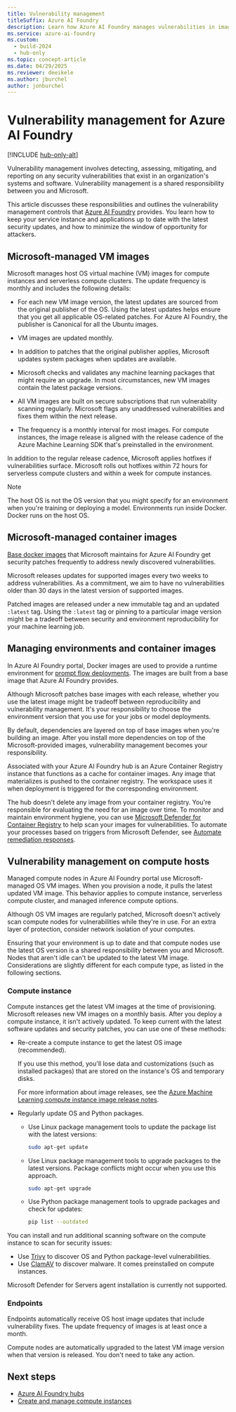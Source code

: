 ```yaml
---
title: Vulnerability management
titleSuffix: Azure AI Foundry
description: Learn how Azure AI Foundry manages vulnerabilities in images that the service provides, and how you can get the latest security updates for the components that you manage.
ms.service: azure-ai-foundry
ms.custom:
  - build-2024
  - hub-only
ms.topic: concept-article
ms.date: 04/29/2025
ms.reviewer: deeikele
ms.author: jburchel 
author: jonburchel 
---
```


# Vulnerability management for Azure AI Foundry

[!INCLUDE [hub-only-alt](../includes/uses-hub-only-alt.md)]

Vulnerability management involves detecting, assessing, mitigating, and reporting on any security vulnerabilities that exist in an organization's systems and software. Vulnerability management is a shared responsibility between you and Microsoft.

This article discusses these responsibilities and outlines the vulnerability management controls that [Azure AI Foundry](https://ai.azure.com/?cid=learnDocs) provides. You learn how to keep your service instance and applications up to date with the latest security updates, and how to minimize the window of opportunity for attackers.

## Microsoft-managed VM images

Microsoft manages host OS virtual machine (VM) images for compute instances and serverless compute clusters. The update frequency is monthly and includes the following details:

* For each new VM image version, the latest updates are sourced from the original publisher of the OS. Using the latest updates helps ensure that you get all applicable OS-related patches. For Azure AI Foundry, the publisher is Canonical for all the Ubuntu images.

* VM images are updated monthly.  

* In addition to patches that the original publisher applies, Microsoft updates system packages when updates are available.

* Microsoft checks and validates any machine learning packages that might require an upgrade. In most circumstances, new VM images contain the latest package versions.  

* All VM images are built on secure subscriptions that run vulnerability scanning regularly. Microsoft flags any unaddressed vulnerabilities and fixes them within the next release.  

* The frequency is a monthly interval for most images. For compute instances, the image release is aligned with the release cadence of the Azure Machine Learning SDK that's preinstalled in the environment.

In addition to the regular release cadence, Microsoft applies hotfixes if vulnerabilities surface. Microsoft rolls out hotfixes within 72 hours for serverless compute clusters and within a week for compute instances.

> [!NOTE]
> The host OS is not the OS version that you might specify for an environment when you're training or deploying a model. Environments run inside Docker. Docker runs on the host OS.

## Microsoft-managed container images

[Base docker images](https://github.com/Azure/AzureML-Containers) that Microsoft maintains for Azure AI Foundry get security patches frequently to address newly discovered vulnerabilities.  

Microsoft releases updates for supported images every two weeks to address vulnerabilities. As a commitment, we aim to have no vulnerabilities older than 30 days in the latest version of supported images.

Patched images are released under a new immutable tag and an updated `:latest` tag. Using the `:latest` tag or pinning to a particular image version might be a tradeoff between security and environment reproducibility for your machine learning job.

## Managing environments and container images  

In Azure AI Foundry portal, Docker images are used to provide a runtime environment for [prompt flow deployments](../how-to/flow-deploy.md). The images are built from a base image that Azure AI Foundry provides.

Although Microsoft patches base images with each release, whether you use the latest image might be tradeoff between reproducibility and vulnerability management. It's your responsibility to choose the environment version that you use for your jobs or model deployments.  

By default, dependencies are layered on top of base images when you're building an image. After you install more dependencies on top of the Microsoft-provided images, vulnerability management becomes your responsibility.  

Associated with your Azure AI Foundry hub is an Azure Container Registry instance that functions as a cache for container images. Any image that materializes is pushed to the container registry. The workspace uses it when deployment is triggered for the corresponding environment.

The hub doesn't delete any image from your container registry. You're responsible for evaluating the need for an image over time. To monitor and maintain environment hygiene, you can use [Microsoft Defender for Container Registry](/azure/defender-for-cloud/defender-for-container-registries-usage) to help scan your images for vulnerabilities. To automate your processes based on triggers from Microsoft Defender, see [Automate remediation responses](/azure/defender-for-cloud/workflow-automation).


## Vulnerability management on compute hosts

Managed compute nodes in Azure AI Foundry portal use Microsoft-managed OS VM images. When you provision a node, it pulls the latest updated VM image. This behavior applies to compute instance, serverless compute cluster, and managed inference compute options.

Although OS VM images are regularly patched, Microsoft doesn't actively scan compute nodes for vulnerabilities while they're in use. For an extra layer of protection, consider network isolation of your computes.
  
Ensuring that your environment is up to date and that compute nodes use the latest OS version is a shared responsibility between you and Microsoft. Nodes that aren't idle can't be updated to the latest VM image. Considerations are slightly different for each compute type, as listed in the following sections.

### Compute instance

Compute instances get the latest VM images at the time of provisioning. Microsoft releases new VM images on a monthly basis. After you deploy a compute instance, it isn't actively updated. To keep current with the latest software updates and security patches, you can use one of these methods:

* Re-create a compute instance to get the latest OS image (recommended).

  If you use this method, you'll lose data and customizations (such as installed packages) that are stored on the instance's OS and temporary disks.
  
  For more information about image releases, see the [Azure Machine Learning compute instance image release notes](/azure/machine-learning/azure-machine-learning-ci-image-release-notes).

* Regularly update OS and Python packages.

  * Use Linux package management tools to update the package list with the latest versions:

    ```bash
    sudo apt-get update
    ```

  * Use Linux package management tools to upgrade packages to the latest versions. Package conflicts might occur when you use this approach.

    ```bash
    sudo apt-get upgrade
    ```

  * Use Python package management tools to upgrade packages and check for updates:

    ```bash
    pip list --outdated
    ```

You can install and run additional scanning software on the compute instance to scan for security issues:

* Use [Trivy](https://github.com/aquasecurity/trivy) to discover OS and Python package-level vulnerabilities.
* Use [ClamAV](https://www.clamav.net/) to discover malware. It comes preinstalled on compute instances.

Microsoft Defender for Servers agent installation is currently not supported.

### Endpoints

Endpoints automatically receive OS host image updates that include vulnerability fixes. The update frequency of images is at least once a month.

Compute nodes are automatically upgraded to the latest VM image version when that version is released. You don't need to take any action.  

## Next steps

* [Azure AI Foundry hubs](ai-resources.md)
* [Create and manage compute instances](../how-to/create-manage-compute.md)
